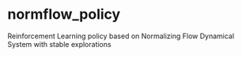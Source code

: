 # normflow_policy
Reinforcement Learning policy based on Normalizing Flow Dynamical System with stable explorations
